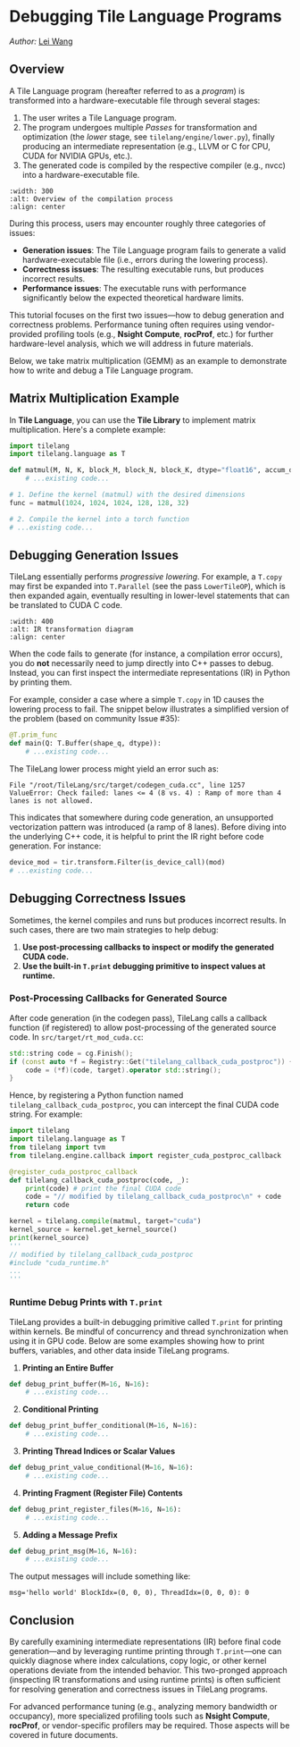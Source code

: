 # Debugging Tile Language Programs

<div style="text-align: left;">
<em>Author:</em> <a href="https://github.com/LeiWang1999">Lei Wang</a>
</div>

## Overview

A Tile Language program (hereafter referred to as a *program*) is transformed into a hardware-executable file through several stages:

1. The user writes a Tile Language program.
2. The program undergoes multiple *Passes* for transformation and optimization (the *lower* stage, see `tilelang/engine/lower.py`), finally producing an intermediate representation (e.g., LLVM or C for CPU, CUDA for NVIDIA GPUs, etc.).
3. The generated code is compiled by the respective compiler (e.g., nvcc) into a hardware-executable file.


```{figure} ../_static/img/overview.png
:width: 300
:alt: Overview of the compilation process
:align: center

```

During this process, users may encounter roughly three categories of issues:

* **Generation issues**: The Tile Language program fails to generate a valid hardware-executable file (i.e., errors during the lowering process).
* **Correctness issues**: The resulting executable runs, but produces incorrect results.
* **Performance issues**: The executable runs with performance significantly below the expected theoretical hardware limits.

This tutorial focuses on the first two issues—how to debug generation and correctness problems. Performance tuning often requires using vendor-provided profiling tools (e.g., **Nsight Compute**, **rocProf**, etc.) for further hardware-level analysis, which we will address in future materials.

Below, we take matrix multiplication (GEMM) as an example to demonstrate how to write and debug a Tile Language program.

## Matrix Multiplication Example

In **Tile Language**, you can use the **Tile Library** to implement matrix multiplication. Here's a complete example:

```python
import tilelang
import tilelang.language as T

def matmul(M, N, K, block_M, block_N, block_K, dtype="float16", accum_dtype="float"):
    # ...existing code...

# 1. Define the kernel (matmul) with the desired dimensions
func = matmul(1024, 1024, 1024, 128, 128, 32)

# 2. Compile the kernel into a torch function
# ...existing code...
```

## Debugging Generation Issues

TileLang essentially performs *progressive lowering*. For example, a `T.copy` may first be expanded into `T.Parallel` (see the pass `LowerTileOP`), which is then expanded again, eventually resulting in lower-level statements that can be translated to CUDA C code.


```{figure} ../_static/img/ir_transform_diagram.png
:width: 400
:alt: IR transformation diagram
:align: center

```

When the code fails to generate (for instance, a compilation error occurs), you do **not** necessarily need to jump directly into C++ passes to debug. Instead, you can first inspect the intermediate representations (IR) in Python by printing them.

For example, consider a case where a simple `T.copy` in 1D causes the lowering process to fail. The snippet below illustrates a simplified version of the problem (based on community Issue #35):

```python
@T.prim_func
def main(Q: T.Buffer(shape_q, dtype)):
    # ...existing code...
```

The TileLang lower process might yield an error such as:

```text
File "/root/TileLang/src/target/codegen_cuda.cc", line 1257
ValueError: Check failed: lanes <= 4 (8 vs. 4) : Ramp of more than 4 lanes is not allowed.
```

This indicates that somewhere during code generation, an unsupported vectorization pattern was introduced (a ramp of 8 lanes). Before diving into the underlying C++ code, it is helpful to print the IR right before code generation. For instance:

```python
device_mod = tir.transform.Filter(is_device_call)(mod)
# ...existing code...
```

## Debugging Correctness Issues

Sometimes, the kernel compiles and runs but produces incorrect results. In such cases, there are two main strategies to help debug:

1. **Use post-processing callbacks to inspect or modify the generated CUDA code.**
2. **Use the built-in `T.print` debugging primitive to inspect values at runtime.**

### Post-Processing Callbacks for Generated Source

After code generation (in the codegen pass), TileLang calls a callback function (if registered) to allow post-processing of the generated source code. In `src/target/rt_mod_cuda.cc`:

```cpp
std::string code = cg.Finish();
if (const auto *f = Registry::Get("tilelang_callback_cuda_postproc")) {
    code = (*f)(code, target).operator std::string();
}
```

Hence, by registering a Python function named `tilelang_callback_cuda_postproc`, you can intercept the final CUDA code string. For example:

```python
import tilelang
import tilelang.language as T
from tilelang import tvm
from tilelang.engine.callback import register_cuda_postproc_callback

@register_cuda_postproc_callback
def tilelang_callback_cuda_postproc(code, _):
    print(code) # print the final CUDA code
    code = "// modified by tilelang_callback_cuda_postproc\n" + code
    return code

kernel = tilelang.compile(matmul, target="cuda")
kernel_source = kernel.get_kernel_source()
print(kernel_source)
'''
// modified by tilelang_callback_cuda_postproc
#include "cuda_runtime.h"
...
'''
```

### Runtime Debug Prints with `T.print`

TileLang provides a built-in debugging primitive called `T.print` for printing within kernels. Be mindful of concurrency and thread synchronization when using it in GPU code. Below are some examples showing how to print buffers, variables, and other data inside TileLang programs.

1. **Printing an Entire Buffer**

```python
def debug_print_buffer(M=16, N=16):
    # ...existing code...
```

2. **Conditional Printing**

```python
def debug_print_buffer_conditional(M=16, N=16):
    # ...existing code...
```

3. **Printing Thread Indices or Scalar Values**

```python
def debug_print_value_conditional(M=16, N=16):
    # ...existing code...
```

4. **Printing Fragment (Register File) Contents**

```python
def debug_print_register_files(M=16, N=16):
    # ...existing code...
```

5. **Adding a Message Prefix**

```python
def debug_print_msg(M=16, N=16):
    # ...existing code...
```

The output messages will include something like:

```text
msg='hello world' BlockIdx=(0, 0, 0), ThreadIdx=(0, 0, 0): 0
```

## Conclusion

By carefully examining intermediate representations (IR) before final code generation—and by leveraging runtime printing through `T.print`—one can quickly diagnose where index calculations, copy logic, or other kernel operations deviate from the intended behavior. This two-pronged approach (inspecting IR transformations and using runtime prints) is often sufficient for resolving generation and correctness issues in TileLang programs.

For advanced performance tuning (e.g., analyzing memory bandwidth or occupancy), more specialized profiling tools such as **Nsight Compute**, **rocProf**, or vendor-specific profilers may be required. Those aspects will be covered in future documents.
